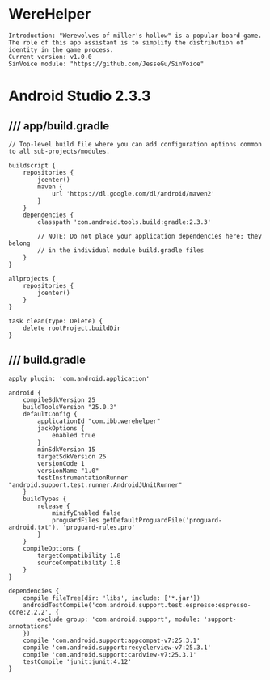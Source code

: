 # WereHelper

	Introduction: "Werewolves of miller's hollow" is a popular board game. The role of this app assistant is to simplify the distribution of identity in the game process.
	Current version: v1.0.0
	SinVoice module: "https://github.com/JesseGu/SinVoice"


# Android Studio 2.3.3
## /// app/build.gradle	
	// Top-level build file where you can add configuration options common to all sub-projects/modules.
	
	buildscript {
	    repositories {
	        jcenter()
	        maven {
	            url 'https://dl.google.com/dl/android/maven2'
	        }
	    }
	    dependencies {
	        classpath 'com.android.tools.build:gradle:2.3.3'
		
	        // NOTE: Do not place your application dependencies here; they belong
	        // in the individual module build.gradle files
	    }
	}

	allprojects {
	    repositories {
	        jcenter()
	    }
	}
	
	task clean(type: Delete) {
	    delete rootProject.buildDir
	}

## /// build.gradle	
	apply plugin: 'com.android.application'
	
	android {
	    compileSdkVersion 25
	    buildToolsVersion "25.0.3"
	    defaultConfig {
	        applicationId "com.ibb.werehelper"
	        jackOptions {
	            enabled true
	        }
	        minSdkVersion 15
	        targetSdkVersion 25
	        versionCode 1
	        versionName "1.0"
	        testInstrumentationRunner "android.support.test.runner.AndroidJUnitRunner"
	    }
	    buildTypes {
	        release {
	            minifyEnabled false
	            proguardFiles getDefaultProguardFile('proguard-android.txt'), 'proguard-rules.pro'
	        }
	    }
	    compileOptions {
	        targetCompatibility 1.8
	        sourceCompatibility 1.8
	    }
	}

	dependencies {
	    compile fileTree(dir: 'libs', include: ['*.jar'])
	    androidTestCompile('com.android.support.test.espresso:espresso-core:2.2.2', {
	        exclude group: 'com.android.support', module: 'support-annotations'
	    })
	    compile 'com.android.support:appcompat-v7:25.3.1'
	    compile 'com.android.support:recyclerview-v7:25.3.1'
	    compile 'com.android.support:cardview-v7:25.3.1'
	    testCompile 'junit:junit:4.12'
	}
